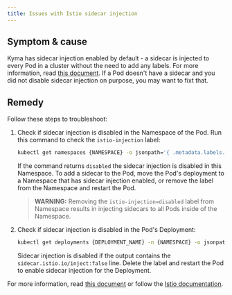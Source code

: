 ```yaml
---
title: Issues with Istio sidecar injection
---
```


## Symptom & cause

Kyma has sidecar injection enabled by default - a sidecar is injected to every Pod in a cluster without the need to add any labels. For more information, read [this document](../operations/smsh-01-istio-disable-sidecar-injection.md).
If a Pod doesn't have a sidecar and you did not disable sidecar injection on purpose, you may want to fixt that.

## Remedy

Follow these steps to troubleshoot:

1. Check if sidecar injection is disabled in the Namespace of the Pod. Run this command to check the `istio-injection` label:

    ```bash
    kubectl get namespaces {NAMESPACE} -o jsonpath='{ .metadata.labels.istio-injection }'
    ```

    If the command returns `disabled` the sidecar injection is disabled in this Namespace. To add a sidecar to the Pod, move the Pod's deployment to a Namespace that has sidecar injection enabled, or remove the label from the Namespace and restart the Pod.

    >**WARNING:** Removing the `istio-injection=disabled` label from Namespace results in injecting sidecars to all Pods inside of the Namespace.

2. Check if sidecar injection is disabled in the Pod's Deployment:

    ```bash
    kubectl get deployments {DEPLOYMENT_NAME} -n {NAMESPACE} -o jsonpath='{ .spec.template.metadata.annotations }'
    ```

   Sidecar injection is disabled if the output contains the `sidecar.istio.io/inject:false` line. Delete the label and restart the Pod to enable sidecar injection for the Deployment.

For more information, read [this document](../operations/smsh-01-istio-disable-sidecar-injection.md) or follow the [Istio documentation](https://istio.io/docs/ops/common-problems/injection/).
